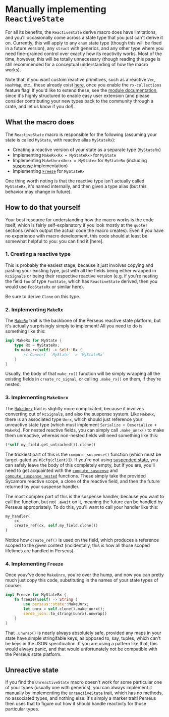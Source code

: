 # Manually implementing `ReactiveState`

For all its benefits, the `ReactiveState` derive macro does have limitations, and you'll occasionally come across a state type that you just can't derive it on. Currently, this will apply to any `enum` state type (though this will be fixed in a future version), any `struct` with generics, and any other type where you need fine-grained control over exactly how its reactivity works. Most of the time, however, this will be totally unnecessary (though reading this page is still recommended for a conceptual understanding of how the macro works).

Note that, if you want custom reactive primitives, such as a reactive `Vec`, `HashMap`, etc., these already exist [here](=state/rx_collections@perseus), once you enable the `rx-collections` feature flag! If you'd like to extend these, see the [module documentation](=state/rx_collections@perseus), since it's highly structured to enable easy user extension (and please consider contributing your new types back to the community through a crate, and let us know if you do!).

## What the macro does

The `ReactiveState` macro is responsible for the following (assuming your state is called `MyState`, with reactive alias `MyStateRx`):

- Creating a reactive version of your state as a separate type (`MyStateRx`)
- Implementing `MakeRx<Rx = MyStateRx>` for `MyState`
- Implementing `MakeUnrx<Unrx = MyState>` for `MyStateRx` (including [suspense](:state/suspense) implementation)
- Implementing [`Freeze`](=state/trait.Freeze@perseus) for `MyStateRx`

One thing worth noting is that the reactive type isn't actually called `MyStateRx`, it's named internally, and then given a type alias (but this behavior may change in future).

## How to do that yourself

Your best resource for understanding how the macro works is the code itself, which is fairly self-explanatory if you look mostly at the `quote!` sections (which output the actual code the macro creates). Even if you have no experience with macro development, this code should at least be somewhat helpful to you: you can find it [here].

### 1. Creating a reactive type

This is probably the easiest stage, because it just involves copying and pasting your existing type, just with all the fields being either wrapped in `RcSignal`s or being their respective reactive version (e.g. if you're nesting the field `foo` of type `FooState`, which has `ReactiveState` derived, then you would use `FooStateRx` or similar here).

Be sure to derive `Clone` on this type.

### 2. Implementing `MakeRx`

The [`MakeRx`](=state/trait.MakeRx@perseus) trait is the backbone of the Perseus reactive state platform, but it's actually surprisingly simply to implement! All you need to do is something like this:

```rust
impl MakeRx for MyState {
    type Rx = MyStateRx;
    fn make_rx(self) -> Self::Rx {
        // Convert  `MyState` -> `MyStateRx`
    }
}
```

Usually, the body of that `make_rx()` function will be simply wrapping all the existing fields in `create_rc_signal`, or calling `.make_rx()` on them, if they're nested.

### 3. Implementing `MakeUnrx`

The [`MakeUnrx`](=state/trait.MakeUnrx@perseus) trait is slightly more complicated, because it involves converting out of `RcSignal`s, and also the suspense system. Like `MakeRx`, there is an associated type `Unrx`, which should just reference your unreactive state type (which must implement `Serialize + Deserialize + MakeRx`). For nested reactive fields, you can simply call `.make_unrx()` to make them unreactive, whereas non-nested fields will need something like this:

```rust
(*self.my_field.get_untracked()).clone()
```

The trickiest part of this is the `compute_suspense()` function (which must be target-gated as `#[cfg(client)]`). If you're not using [suspended state](:state/suspense), you can safely leave the body of this completely empty, but if you are, you'll need to get acquainted with the [`compute_suspense`](=state/fn.compute_suspense@perseus) and [`compute_suspense_nested`](=state/fn.compute_suspense_nested@perseus) functions. These simply take the provided Sycamore reactive scope, a clone of the reactive field, and then the future returned by your suspense handler.

The most complex part of this is the suspense handler, because you want to call the function, but not `.await` on it, meaning the future can be handled by Perseus appropriately. To do this, you'll want to call your handler like this:

```rust
my_handler(
    cx,
    create_ref(cx, self.my_field.clone())
)
```

Notice how `create_ref()` is used on the field, which produces a reference scoped to the given context (incidentally, this is how all those scoped lifetimes are handled in Perseus).

### 4. Implementing `Freeze`

Once youv've done `MakeUnrx`, you're over the hump, and now you can pretty much just copy this code, substituting in the names of your state types of course:

```rust
impl Freeze for MyStateRx {
    fn freeze(&self) -> String {
        use perseus::state::MakeUnrx;
        let unrx = self.clone().make_unrx();
        serde_json::to_string(&unrx).unwrap()
    }
}
```

That `.unwrap()` is nearly always absolutely safe, provided any maps in your state have simple stringifable keys, as opposed to, say, tuples, which can't be keys in the JSON specification. If you are using a pattern like that, this would always panic, and that would unfortunately not be compatible with the Perseus state platform.

## Unreactive state

If you find the `UnreactiveState` macro doesn't work for some particular one of your types (usually one with generics), you can always implement it manually by implementing the [`UnreactiveState`](=state/trait.UnreactiveState@perseus) trait, which has no methods, no associated types, and nothing else: it's simply a marker trait! Perseus then uses that to figure out how it should handle reactivity for those particular types. 
